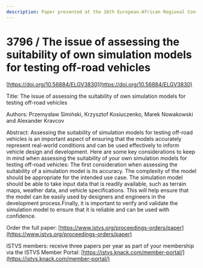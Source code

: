 ```yaml
---
description: Paper presented at the 16th European-African Regional Conference of the ISTVS
---
```


# 3796 / The issue of assessing the suitability of own simulation models for testing off-road vehicles

[https://doi.org/10.56884/ELGV3830](https://doi.org/10.56884/ELGV3830)

Title: The issue of assessing the suitability of own simulation models for testing off-road vehicles

Authors: Przemysław Simiński, Krzysztof Kosiuczenko, Marek Nowakowski and Alexander Kravcov

Abstract: Assessing the suitability of simulation models for testing off-road vehicles is an important aspect of ensuring that the models accurately represent real-world conditions and can be used effectively to inform vehicle design and development. Here are some key considerations to keep in mind when assessing the suitability of your own simulation models for testing off-road vehicles: The first consideration when assessing the suitability of a simulation model is its accuracy. The complexity of the model should be appropriate for the intended use case. The simulation model should be able to take input data that is readily available, such as terrain maps, weather data, and vehicle specifications. This will help ensure that the model can be easily used by designers and engineers in the development process.Finally, it is important to verify and validate the simulation model to ensure that it is reliable and can be used with confidence.

Order the full paper: [https://www.istvs.org/proceedings-orders/paper](https://www.istvs.org/proceedings-orders/paper)

ISTVS members: receive three papers per year as part of your membership via the ISTVS Member Portal: [https://istvs.knack.com/member-portal/](https://istvs.knack.com/member-portal/)


